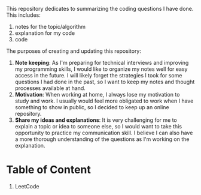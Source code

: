This repository dedicates to summarizing the coding questions I have done. This includes:
1. notes for the topic/algorithm
2. explanation for my code
3. code 

The purposes of creating and updating this repository:
1. **Note keeping**: As I'm preparing for technical interviews and improving my programming skills, I would like to organize my notes well for easy access in the future. I will likely forget the strategies I took for some questions I had done in the past, so I want to keep my notes and thought processes available at hand.
2. **Motivation**: When working at home, I always lose my motivation to study and work. I usually would feel more obligated to work when I have something to show in public, so I decided to keep up an online repository. 
3. **Share my ideas and explanations**: It is very challenging for me to explain a topic or idea to someone else, so I would want to take this opportunity to practice my communication skill. I believe I can also have a more thorough understanding of the questions as I'm working on the explanation. 

# Table of Content

1. LeetCode
